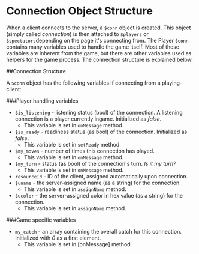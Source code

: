 Connection Object Structure
==============

When a client connects to the server, a `$conn` object is created. This object (simply called *connection*) is then attached to `$players` or `$spectators`depending on the page it's connecting from. The Player `$conn` contains many variables used to handle the game itself. Most of these variables are inherent from the game, but there are other variables used as helpers for the game process. The connection structure is explained below.

##Connection Structure

A `$conn` object has the following variables if connecting from a playing-client:

###Player handling variables
- `$is_listening` - listening status (bool) of the connection. A listening connection is a player currently ingame. Initialized as *false*.
	- This variable is set in `onMessage` method.
- `$is_ready` - readiness status (as bool) of the connection. Initialized as *false*.
	- This variable is set in `setReady` method.
- `$my_moves` - number of times this connection has played.
	- This variable is set in `onMessage` method.
- `$my_turn` - status (as bool) of the connection's turn. *Is it my turn?*
	- This variable is set in `onMessage` method.
- `resourceId` - ID of the client, assigned automatically upon connection.
- `$uname` - the server-assigned name (as a string) for the connection.
	- This variable is set in `assignName` method.
- `$ucolor` - the server-assigned color in hex value (as a string) for the connection.
	- This variable is set in `assignName` method.

###Game specific variables

- `my_catch` - an array containing the overall catch for this connection. Initialized with *0* as a first element.
	- This variable is set in [onMessage] method.